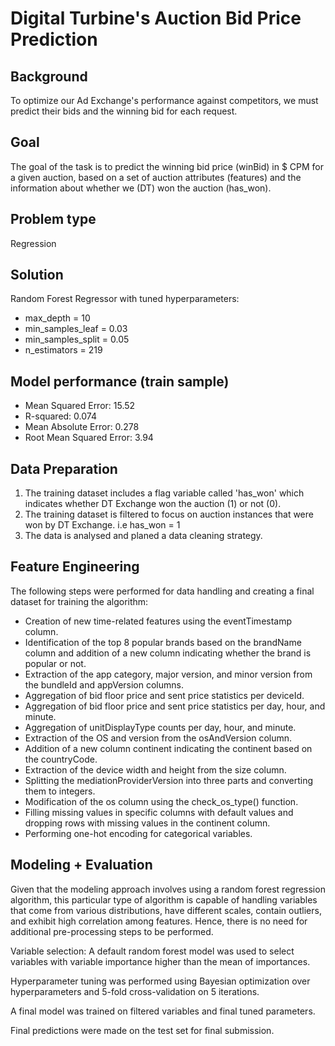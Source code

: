 # Digital Turbine's Auction Bid Price Prediction

## Background
To optimize our Ad Exchange's performance against competitors, we must predict their bids and the winning bid for each request.

## Goal
The goal of the task is to predict the winning bid price (winBid) in $ CPM for a given auction, based on a set of auction attributes (features) and the information about whether we (DT) won the auction (has_won).

## Problem type
Regression

## Solution
Random Forest Regressor with tuned hyperparameters:
- max_depth = 10
- min_samples_leaf = 0.03
- min_samples_split = 0.05
- n_estimators = 219

## Model performance (train sample)
- Mean Squared Error: 15.52
- R-squared: 0.074
- Mean Absolute Error: 0.278
- Root Mean Squared Error: 3.94

## Data Preparation
1. The training dataset includes a flag variable called 'has_won' which indicates whether DT Exchange won the auction (1) or not (0).
2. The training dataset is filtered to focus on auction instances that were won by DT Exchange. i.e has_won = 1
3. The data is analysed and planed a data cleaning strategy.

## Feature Engineering
The following steps were performed for data handling and creating a final dataset for training the algorithm:
- Creation of new time-related features using the eventTimestamp column.
- Identification of the top 8 popular brands based on the brandName column and addition of a new column indicating whether the brand is popular or not.
- Extraction of the app category, major version, and minor version from the bundleId and appVersion columns.
- Aggregation of bid floor price and sent price statistics per deviceId.
- Aggregation of bid floor price and sent price statistics per day, hour, and minute.
- Aggregation of unitDisplayType counts per day, hour, and minute.
- Extraction of the OS and version from the osAndVersion column.
- Addition of a new column continent indicating the continent based on the countryCode.
- Extraction of the device width and height from the size column.
- Splitting the mediationProviderVersion into three parts and converting them to integers.
- Modification of the os column using the check_os_type() function.
- Filling missing values in specific columns with default values and dropping rows with missing values in the continent column.
- Performing one-hot encoding for categorical variables.

## Modeling + Evaluation
Given that the modeling approach involves using a random forest regression algorithm, this particular type of algorithm is capable of handling variables that come from various distributions, have different scales, contain outliers, and exhibit high correlation among features. Hence, there is no need for additional pre-processing steps to be performed.

Variable selection: A default random forest model was used to select variables with variable importance higher than the mean of importances.

Hyperparameter tuning was performed using Bayesian optimization over hyperparameters and 5-fold cross-validation on 5 iterations.

A final model was trained on filtered variables and final tuned parameters.

Final predictions were made on the test set for final submission.

